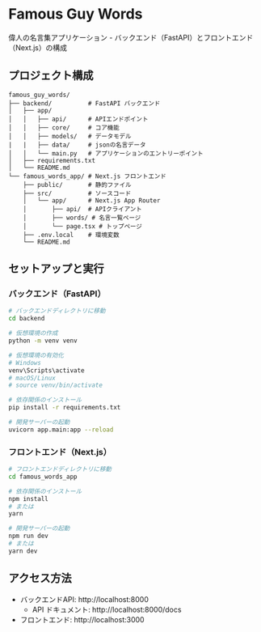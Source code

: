 # Famous Guy Words

偉人の名言集アプリケーション - バックエンド（FastAPI）とフロントエンド（Next.js）の構成

## プロジェクト構成

```
famous_guy_words/
├── backend/          # FastAPI バックエンド
│   ├── app/
│   │   ├── api/      # APIエンドポイント
│   │   ├── core/     # コア機能
│   │   ├── models/   # データモデル
|   |   ├── data/     # jsonの名言データ
│   │   └── main.py   # アプリケーションのエントリーポイント
│   ├── requirements.txt
│   └── README.md
└── famous_words_app/ # Next.js フロントエンド
    ├── public/       # 静的ファイル
    ├── src/          # ソースコード
    │   └── app/      # Next.js App Router
    │       ├── api/  # APIクライアント
    │       ├── words/ # 名言一覧ページ
    │       └── page.tsx # トップページ
    ├── .env.local    # 環境変数
    └── README.md
```

## セットアップと実行

### バックエンド（FastAPI）
```bash
# バックエンドディレクトリに移動
cd backend

# 仮想環境の作成
python -m venv venv

# 仮想環境の有効化
# Windows
venv\Scripts\activate
# macOS/Linux
# source venv/bin/activate

# 依存関係のインストール
pip install -r requirements.txt

# 開発サーバーの起動
uvicorn app.main:app --reload
```

### フロントエンド（Next.js）
```bash
# フロントエンドディレクトリに移動
cd famous_words_app

# 依存関係のインストール
npm install
# または
yarn

# 開発サーバーの起動
npm run dev
# または
yarn dev
```

## アクセス方法

- バックエンドAPI: http://localhost:8000
  - API ドキュメント: http://localhost:8000/docs
- フロントエンド: http://localhost:3000